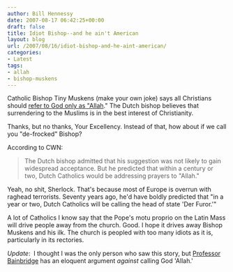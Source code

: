 ```yaml
---
author: Bill Hennessy
date: 2007-08-17 06:42:25+00:00
draft: false
title: Idiot Bishop--and he ain't American
layout: blog
url: /2007/08/16/idiot-bishop-and-he-aint-american/
categories:
- Latest
tags:
- allah
- bishop-muskens
---
```


Catholic Bishop Tiny Muskens (make your own joke) says all Christians should [refer to God only as "Allah](https://www.cwnews.com/news/viewstory.cfm?recnum=52928)."  The Dutch bishop believes that surrendering to the Muslims is in the best interest of Christianity.

Thanks, but no thanks, Your Excellency.  Instead of that, how about if we call you "de-frocked" Bishop?

According to CWN:


> The Dutch bishop admitted that his suggestion was not likely to gain widespread acceptance. But he predicted that within a century or two, Dutch Catholics would be addressing prayers to "Allah."


Yeah, no shit, Sherlock.  That's because most of Europe is overrun with raghead terrorists.  Seventy years ago, he'd have boldly predicted that "in a year or two, Dutch Catholics will be calling the head of state 'Der Furor.'"

A lot of Catholics I know say that the Pope's motu proprio on the Latin Mass will drive people away from the church.  Good.  I hope it drives away Bishop Muskens and his ilk.  The church is peopled with too many idiots as it is, particularly in its rectories.

_Update_:  I thought I was the only person who saw this story, but [Professor Bainbridge](https://www.professorbainbridge.com/2007/08/the-name-of-god.html) has an eloquent argument _against_ calling God 'Allah.'
